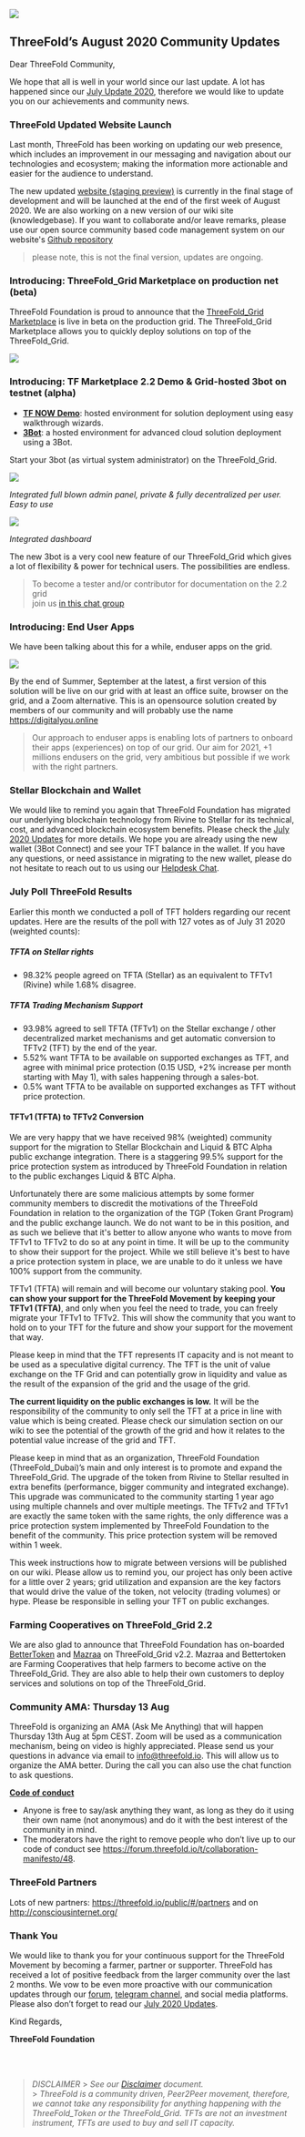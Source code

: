 ![](img/partners.png)

## ThreeFold’s August 2020 Community Updates

Dear ThreeFold Community,

We hope that all is well in your world since our last update. A lot has happened since our [July Update 2020](https://wiki.threefold.io/ThreeFold%20update%20doc%20July%202020.pdf), therefore we would like to update you on our achievements and community news.

### ThreeFold Updated Website Launch

Last month, ThreeFold has been working on updating our web presence, which includes an improvement in our messaging and navigation about our technologies and ecosystem; making the information more actionable and easier for the audience to understand.

The new updated [website (staging preview)](https://www2.threefold.io) is currently in the final stage of development and will be launched at the end of the first week of August 2020. We are also working on a new version of our wiki site (knowledgebase). If you want to collaborate and/or leave remarks, please use our open source community based code management system on our website's [Github repository](https://github.com/threefoldfoundation/www_tfgrid/issues)

> please note, this is not the final version, updates are ongoing.

### Introducing: ThreeFold_Grid Marketplace on production net (beta)

ThreeFold Foundation is proud to announce that the [ThreeFold_Grid Marketplace](https://marketplace.grid.tf/) is live in beta on the production grid. The ThreeFold_Grid Marketplace allows you to quickly deploy solutions on top of the ThreeFold_Grid.

![](img/3bot_launch.png)

### Introducing: TF Marketplace 2.2 Demo & Grid-hosted 3bot on testnet (alpha)

- [**TF NOW Demo**](cloud:evdc_marketplace): hosted environment for solution deployment using easy walkthrough wizards.
- [**3Bot**](cloud:evdc_getting_started): a hosted environment for advanced cloud solution deployment using a 3Bot.

Start your 3bot (as virtual system administrator) on the ThreeFold_Grid.

![](img/3bot_22_1.png)

_Integrated full blown admin panel, private & fully decentralized per user.
Easy to use_

![](img/3bot_22_2.png)

_Integrated dashboard_

The new 3bot is a very cool new feature of our ThreeFold_Grid which gives a lot of flexibility & power for technical users. The possibilities are endless.

> To become a tester and/or contributor for documentation on the 2.2 grid <br> join us [in this chat group](https://t.me/joinchat/BwOvOxxgK59GmRoZ2_sM0w)

### Introducing: End User Apps

We have been talking about this for a while, enduser apps on the grid.

![](img/enderuserapps.png)

By the end of Summer, September at the latest, a first version of this solution will be live on our grid with at least an office suite, browser on the grid, and a Zoom alternative. This is an opensource solution created by members of our community and will probably use the name https://digitalyou.online

> Our approach to enduser apps is enabling lots of partners to onboard their apps (experiences) on top of our grid. Our aim for 2021, +1 millions endusers on the grid, very ambitious but possible if we work with the right partners.

### Stellar Blockchain and Wallet

We would like to remind you again that ThreeFold Foundation has migrated our underlying blockchain technology from Rivine to Stellar for its technical, cost, and advanced blockchain ecosystem benefits. Please check the [July 2020 Updates](threefold_update_july2020) for more details. We hope you are already using the new wallet (3Bot Connect) and see your TFT balance in the wallet. If you have any questions, or need assistance in migrating to the new wallet, please do not hesitate to reach out to us using our [Helpdesk Chat](https://threefoldfaq.crisp.help/en/).

### July Poll ThreeFold Results

Earlier this month we conducted a poll of TFT holders regarding our recent updates. Here are the results of the poll with 127 votes as of July 31 2020 (weighted counts):

##### TFTA on Stellar rights

- 98.32% people agreed on TFTA (Stellar) as an equivalent to TFTv1 (Rivine) while 1.68% disagree.

##### TFTA Trading Mechanism Support

- 93.98% agreed to sell TFTA (TFTv1) on the Stellar exchange / other decentralized market mechanisms and get automatic conversion to TFTv2 (TFT) by the end of the year.
- 5.52% want TFTA to be available on supported exchanges as TFT, and agree with minimal price protection (0.15 USD, +2% increase per month starting with May 1), with sales happening through a sales-bot.
- 0.5% want TFTA to be available on supported exchanges as TFT without price protection.

#### TFTv1 (TFTA) to TFTv2 Conversion

We are very happy that we have received 98% (weighted) community support for the migration to Stellar Blockchain and Liquid & BTC Alpha public exchange integration. There is a staggering 99.5% support for the price protection system as introduced by ThreeFold Foundation in relation to the public exchanges Liquid & BTC Alpha.

Unfortunately there are some malicious attempts by some former community members to discredit the motivations of the ThreeFold Foundation in relation to the organization of the TGP (Token Grant Program) and the public exchange launch. We do not want to be in this position, and as such we believe that it's better to allow anyone who wants to move from TFTv1 to TFTv2 to do so at any point in time. It will be up to the community to show their support for the project. While we still believe it's best to have a price protection system in place, we are unable to do it unless we have 100% support from the community.

TFTv1 (TFTA) will remain and will become our voluntary staking pool. **You can show your support for the ThreeFold Movement by keeping your TFTv1 (TFTA)**, and only when you feel the need to trade, you can freely migrate your TFTv1 to TFTv2. This will show the community that you want to hold on to your TFT for the future and show your support for the movement that way.

Please keep in mind that the TFT represents IT capacity and is not meant to be used as a speculative digital currency. The TFT is the unit of value exchange on the TF Grid and can potentially grow in liquidity and value as the result of the expansion of the grid and the usage of the grid.

**The current liquidity on the public exchanges is low.** It will be the responsibility of the community to only sell the TFT at a price in line with value which is being created. Please check our simulation section on our wiki to see the potential of the growth of the grid and how it relates to the potential value increase of the grid and TFT.

Please keep in mind that as an organization, ThreeFold Foundation (ThreeFold_Dubai)’s main and only interest is to promote and expand the ThreeFold_Grid. The upgrade of the token from Rivine to Stellar resulted in extra benefits (performance, bigger community and integrated exchange). This upgrade was communicated to the community starting 1 year ago using multiple channels and over multiple meetings. The TFTv2 and TFTv1 are exactly the same token with the same rights, the only difference was a price protection system implemented by ThreeFold Foundation to the benefit of the community. This price protection system will be removed within 1 week.

This week instructions how to migrate between versions will be published on our wiki. Please allow us to remind you, our project has only been active for a little over 2 years; grid utilization and expansion are the key factors that would drive the value of the token, not velocity (trading volumes) or hype. Please be responsible in selling your TFT on public exchanges.

### Farming Cooperatives on ThreeFold_Grid 2.2

We are also glad to announce that ThreeFold Foundation has on-boarded [BetterToken](https://bettertoken.com/) and [Mazraa](https://www.mazraa.io/) on ThreeFold_Grid v2.2. Mazraa and Bettertoken are Farming Cooperatives that help farmers to become active on the ThreeFold_Grid. They are also able to help their own customers to deploy services and solutions on top of the ThreeFold_Grid.

### Community AMA: Thursday 13 Aug

ThreeFold is organizing an AMA (Ask Me Anything) that will happen Thursday 13th Aug at 5pm CEST. Zoom will be used as a communication mechanism, being on video is highly appreciated. Please send us your questions in advance via email to info@threefold.io. This will allow us to organize the AMA better. During the call you can also use the chat function to ask questions.

[**Code of conduct**](https://forum.threefold.io/t/collaboration-manifesto/48)

- Anyone is free to say/ask anything they want, as long as they do it using their own name (not anonymous) and do it with the best interest of the community in mind.
- The moderators have the right to remove people who don’t live up to our code of conduct see https://forum.threefold.io/t/collaboration-manifesto/48.

### ThreeFold Partners

Lots of new partners: https://threefold.io/public/#/partners
and on http://consciousinternet.org/

### Thank You

We would like to thank you for your continuous support for the ThreeFold Movement by becoming a farmer, partner or supporter. ThreeFold has received a lot of positive feedback from the larger community over the last 2 months. We vow to be even more proactive with our communication updates through our [forum](https://forum.threefold.io/), [telegram channel](https://t.me/threefoldnews), and social media platforms. Please also don’t forget to read our [July 2020 Updates](https://wiki.threefold.io/ThreeFold%20update%20doc%20July%202020.pdf).

Kind Regards,

**ThreeFold Foundation**

<BR>
<BR>

> _DISCLAIMER_ > _See our [Disclaimer](#disclaimer.md) document._<BR> > _ThreeFold is a community driven, Peer2Peer movement, therefore, we cannot take any responsibility for anything happening with the ThreeFold_Token or the ThreeFold_Grid. TFTs are not an investment instrument, TFTs are used to buy and sell IT capacity._